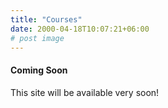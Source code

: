 ```yaml
---
title: "Courses"
date: 2000-04-18T10:07:21+06:00
# post image
---
```



#### Coming Soon

This site will be available very soon!
